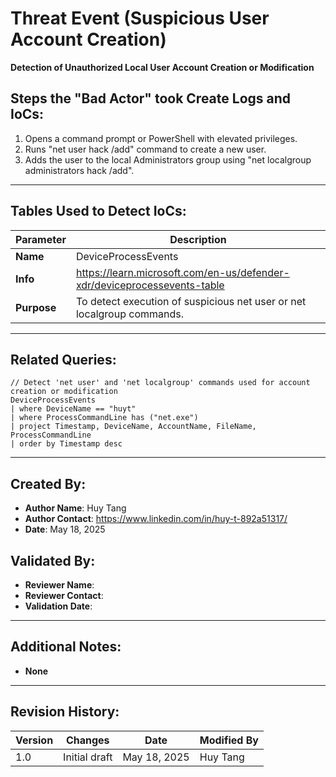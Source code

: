 # Threat Event (Suspicious User Account Creation)
**Detection of Unauthorized Local User Account Creation or Modification**

## Steps the "Bad Actor" took Create Logs and IoCs:
1. Opens a command prompt or PowerShell with elevated privileges.
2. Runs "net user hack /add" command to create a new user.
3. Adds the user to the local Administrators group using "net localgroup administrators hack /add".

---

## Tables Used to Detect IoCs:
| **Parameter**       | **Description**                                                              |
|---------------------|------------------------------------------------------------------------------|
| **Name**| DeviceProcessEvents|
| **Info**|	https://learn.microsoft.com/en-us/defender-xdr/deviceprocessevents-table |
| **Purpose**| 	To detect execution of suspicious net user or net localgroup commands. |

---

## Related Queries:
```kql
// Detect 'net user' and 'net localgroup' commands used for account creation or modification
DeviceProcessEvents
| where DeviceName == "huyt"
| where ProcessCommandLine has ("net.exe")
| project Timestamp, DeviceName, AccountName, FileName, ProcessCommandLine
| order by Timestamp desc
```

---

## Created By:
- **Author Name**: Huy Tang
- **Author Contact**: https://www.linkedin.com/in/huy-t-892a51317/
- **Date**: May 18, 2025

## Validated By:
- **Reviewer Name**: 
- **Reviewer Contact**: 
- **Validation Date**: 

---

## Additional Notes:
- **None**

---

## Revision History:
| **Version** | **Changes**                   | **Date**         | **Modified By**   |
|-------------|-------------------------------|------------------|-------------------|
| 1.0         | Initial draft                  | May 18, 2025  | Huy Tang  
